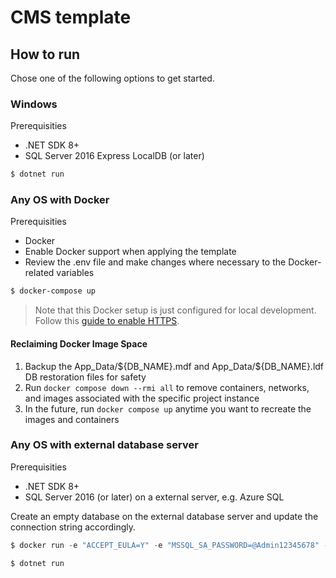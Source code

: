 # CMS template

## How to run

Chose one of the following options to get started. 

### Windows

Prerequisities
- .NET SDK 8+
- SQL Server 2016 Express LocalDB (or later)

```bash
$ dotnet run
````

### Any OS with Docker

Prerequisities
- Docker
- Enable Docker support when applying the template
- Review the .env file and make changes where necessary to the Docker-related variables

```bash
$ docker-compose up
````

> Note that this Docker setup is just configured for local development. Follow this [guide to enable HTTPS](https://github.com/dotnet/dotnet-docker/blob/main/samples/run-aspnetcore-https-development.md).

#### Reclaiming Docker Image Space

1. Backup the App_Data/\${DB_NAME}.mdf and App_Data/\${DB_NAME}.ldf DB restoration files for safety
2. Run `docker compose down --rmi all` to remove containers, networks, and images associated with the specific project instance
3. In the future, run `docker compose up` anytime you want to recreate the images and containers

### Any OS with external database server

Prerequisities
- .NET SDK 8+
- SQL Server 2016 (or later) on a external server, e.g. Azure SQL

Create an empty database on the external database server and update the connection string accordingly.

```powershell
$ docker run -e "ACCEPT_EULA=Y" -e "MSSQL_SA_PASSWORD=@Admin12345678" -p 1433:1433 --name sqlserver --hostname sqlserver -d mcr.microsoft.com/mssql/server:2022-latest
```

```bash
$ dotnet run
````
